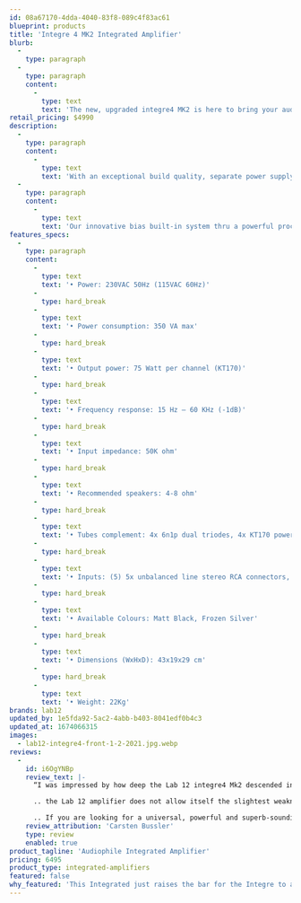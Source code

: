 ```yaml
---
id: 08a67170-4dda-4040-83f8-089c4f83ac61
blueprint: products
title: 'Integre 4 MK2 Integrated Amplifier'
blurb:
  -
    type: paragraph
  -
    type: paragraph
    content:
      -
        type: text
        text: 'The new, upgraded integre4 MK2 is here to bring your audio experience one step higher by taking advantage of all new powerful KT-170 power tubes'
retail_pricing: $4990
description:
  -
    type: paragraph
    content:
      -
        type: text
        text: 'With an exceptional build quality, separate power supply for each channel, higher Signal to Noise level, integre4 MK2 can be the ideal driver even for the most demanding speakers out there.'
  -
    type: paragraph
    content:
      -
        type: text
        text: 'Our innovative bias built-in system thru a powerful processor and the vivid OLED display are here to give you the pleasure of the easiest way of tube rolling ability and sound tuning according to your personal taste. No extra equipment or technical knowledge is necessary. Direct Anode current indication and instant setting directly from the face panel.'
features_specs:
  -
    type: paragraph
    content:
      -
        type: text
        text: '• Power: 230VAC 50Hz (115VAC 60Hz)'
      -
        type: hard_break
      -
        type: text
        text: '• Power consumption: 350 VA max'
      -
        type: hard_break
      -
        type: text
        text: '• Output power: 75 Watt per channel (KT170)'
      -
        type: hard_break
      -
        type: text
        text: '• Frequency response: 15 Hz – 60 KHz (-1dB)'
      -
        type: hard_break
      -
        type: text
        text: '• Input impedance: 50K ohm'
      -
        type: hard_break
      -
        type: text
        text: '• Recommended speakers: 4-8 ohm'
      -
        type: hard_break
      -
        type: text
        text: '• Tubes complement: 4x 6n1p dual triodes, 4x KT170 power pentodes'
      -
        type: hard_break
      -
        type: text
        text: '• Inputs: (5) 5x unbalanced line stereo RCA connectors, 1x unbalanced line stereo XLR connectors'
      -
        type: hard_break
      -
        type: text
        text: '• Available Colours: Matt Black, Frozen Silver'
      -
        type: hard_break
      -
        type: text
        text: '• Dimensions (WxHxD): 43x19x29 cm'
      -
        type: hard_break
      -
        type: text
        text: '• Weight: 22Kg'
brands: lab12
updated_by: 1e5fda92-5ac2-4abb-b403-8041edf0b4c3
updated_at: 1674066315
images:
  - lab12-integre4-front-1-2-2021.jpg.webp
reviews:
  -
    id: i6OgYNBp
    review_text: |-
      “I was impressed by how deep the Lab 12 integre4 Mk2 descended into the frequency cellar. The deep bass was raven black, powerful and yet precise, I had no idea that my speakers were capable of such a performance..

      .. the Lab 12 amplifier does not allow itself the slightest weakness: the most subtle sibilants and vowels in singing sound almost astonishingly realistic. But the historical instruments also played extremely colorfully and naturally, the finest sound ramifications were resolved very cleanly and resonated in detail..

      .. If you are looking for a universal, powerful and superb-sounding tube amplifier with no weaknesses in terms of speaker selection, you should definitely shortlist the Lab 12 integre4 Mk2. Endless headroom, pure joy of playing and exemplary properties in terms of coarse and fine dynamics characterize this amplifier. Finally, the integre4 Mk2 has a very special feature for tube rollers with the convenient possibility of bias adjustment, especially since the device makes the different qualities of different glass bulb derivatives immediately audible. Chapeau!”
    review_attribution: 'Carsten Bussler'
    type: review
    enabled: true
product_tagline: 'Audiophile Integrated Amplifier'
pricing: 6495
product_type: integrated-amplifiers
featured: false
why_featured: 'This Integrated just raises the bar for the Integre to a new level!'
---
```

